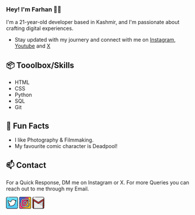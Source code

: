 ### Hey! I'm Farhan 👋🏼

I'm a 21-year-old developer based in Kashmir, and I'm passionate about crafting digital experiences.

- Stay updated with my journery and connect with me on [Instagram](https://instagram.com/fxrrhxn), [Youtube](https://youtube.com/@fxrrhxn) and [X](https://twitter.com/fxrrhxn)

## 📦 Tooolbox/Skills

- HTML
- CSS
- Python
- SQL
- Git

## 🎉 Fun Facts

- I like Photography & Filmmaking.
- My favourite comic character is Deadpool!

## 📫 Contact

For a Quick Response, DM me on Instagram or X. For more Queries you can reach out to me through my Email.

[![Twitter/X](images/twitter.png)](https://twitter.com/fxrrhxn)
[![Instagram](images/instagram.png)](https://instagram.com/fxrrhxn.py)
[![Email](images/gmail.png)](mailto:fxrrhxn@gmail.com)
